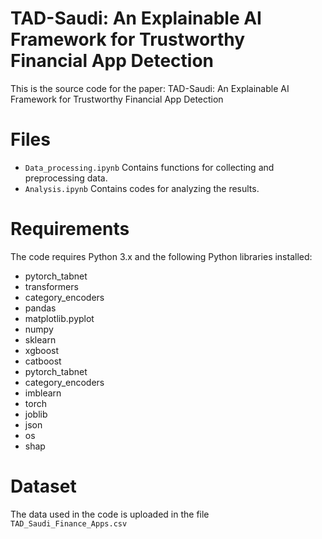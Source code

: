 # TAD-Saudi: An Explainable AI Framework for Trustworthy Financial App Detection
This is the source code for the paper: TAD-Saudi: An Explainable AI Framework for Trustworthy Financial App Detection

# Files
- `Data_processing.ipynb` Contains functions for collecting and preprocessing data.
- `Analysis.ipynb` Contains codes for analyzing the results.

# Requirements
The code requires Python 3.x and the following Python libraries installed:
- pytorch_tabnet
- transformers
- category_encoders
- pandas
- matplotlib.pyplot
- numpy
- sklearn
- xgboost
- catboost
- pytorch_tabnet
- category_encoders
- imblearn
- torch
- joblib
- json
- os
- shap

# Dataset
The data used in the code is uploaded in the file `TAD_Saudi_Finance_Apps.csv`
